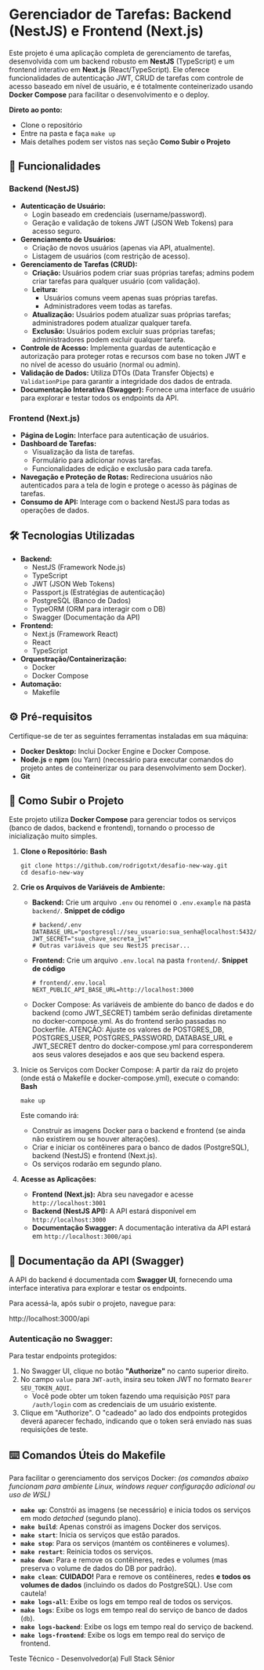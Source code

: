 # Gerenciador de Tarefas: Backend (NestJS) e Frontend (Next.js)

Este projeto é uma aplicação completa de gerenciamento de tarefas, desenvolvida com um backend robusto em **NestJS** (TypeScript) e um frontend interativo em **Next.js** (React/TypeScript). Ele oferece funcionalidades de autenticação JWT, CRUD de tarefas com controle de acesso baseado em nível de usuário, e é totalmente conteinerizado usando **Docker Compose** para facilitar o desenvolvimento e o deploy.

**Direto ao ponto:**

- Clone o repositório
- Entre na pasta e faça `make up`
- Mais detalhes podem ser vistos nas seção **Como Subir o Projeto**

## 🚀 Funcionalidades

### **Backend (NestJS)**

* **Autenticação de Usuário:**
  * Login baseado em credenciais (username/password).
  * Geração e validação de tokens JWT (JSON Web Tokens) para acesso seguro.
* **Gerenciamento de Usuários:**
  * Criação de novos usuários (apenas via API, atualmente).
  * Listagem de usuários (com restrição de acesso).
* **Gerenciamento de Tarefas (CRUD):**
  * **Criação:** Usuários podem criar suas próprias tarefas; admins podem criar tarefas para qualquer usuário (com validação).
  * **Leitura:**
    * Usuários comuns veem apenas suas próprias tarefas.
    * Administradores veem todas as tarefas.
  * **Atualização:** Usuários podem atualizar suas próprias tarefas; administradores podem atualizar qualquer tarefa.
  * **Exclusão:** Usuários podem excluir suas próprias tarefas; administradores podem excluir qualquer tarefa.
* **Controle de Acesso:** Implementa guardas de autenticação e autorização para proteger rotas e recursos com base no token JWT e no nível de acesso do usuário (normal ou admin).
* **Validação de Dados:** Utiliza DTOs (Data Transfer Objects) e `ValidationPipe` para garantir a integridade dos dados de entrada.
* **Documentação Interativa (Swagger):** Fornece uma interface de usuário para explorar e testar todos os endpoints da API.

### **Frontend (Next.js)**

* **Página de Login:** Interface para autenticação de usuários.
* **Dashboard de Tarefas:**
  * Visualização da lista de tarefas.
  * Formulário para adicionar novas tarefas.
  * Funcionalidades de edição e exclusão para cada tarefa.
* **Navegação e Proteção de Rotas:** Redireciona usuários não autenticados para a tela de login e protege o acesso às páginas de tarefas.
* **Consumo de API:** Interage com o backend NestJS para todas as operações de dados.

## 🛠️ Tecnologias Utilizadas

* **Backend:**
  * NestJS (Framework Node.js)
  * TypeScript
  * JWT (JSON Web Tokens)
  * Passport.js (Estratégias de autenticação)
  * PostgreSQL (Banco de Dados)
  * TypeORM (ORM para interagir com o DB)
  * Swagger (Documentação da API)
* **Frontend:**
  * Next.js (Framework React)
  * React
  * TypeScript
* **Orquestração/Containerização:**
  * Docker
  * Docker Compose
* **Automação:**
  * Makefile

## ⚙️ Pré-requisitos

Certifique-se de ter as seguintes ferramentas instaladas em sua máquina:

* **Docker Desktop:** Inclui Docker Engine e Docker Compose.
* **Node.js** e **npm** (ou Yarn) (necessário para executar comandos do projeto antes de conteinerizar ou para desenvolvimento sem Docker).
* **Git**

## 🚀 Como Subir o Projeto

Este projeto utiliza **Docker Compose** para gerenciar todos os serviços (banco de dados, backend e frontend), tornando o processo de inicialização muito simples.

1. **Clone o Repositório:**
   **Bash**

   ```
   git clone https://github.com/rodrigotxt/desafio-new-way.git
   cd desafio-new-way
   ```
2. **Crie os Arquivos de Variáveis de Ambiente:**

   * **Backend:** Crie um arquivo `.env`  ou renomei o `.env.example` na pasta `backend/`.
     **Snippet de código**

     ```
     # backend/.env
     DATABASE_URL="postgresql://seu_usuario:sua_senha@localhost:5432/seu_banco"
     JWT_SECRET="sua_chave_secreta_jwt"
     # Outras variáveis que seu NestJS precisar...
     ```
   * **Frontend:** Crie um arquivo `.env.local` na pasta `frontend/`.
     **Snippet de código**

     ```
     # frontend/.env.local
     NEXT_PUBLIC_API_BASE_URL=http://localhost:3000
     ```
   * Docker Compose: As variáveis de ambiente do banco de dados e do backend (como JWT\_SECRET) também serão definidas diretamente no docker-compose.yml. As do frontend serão passadas no Dockerfile.
     ATENÇÃO: Ajuste os valores de POSTGRES\_DB, POSTGRES\_USER, POSTGRES\_PASSWORD, DATABASE\_URL e JWT\_SECRET dentro do docker-compose.yml para corresponderem aos seus valores desejados e aos que seu backend espera.
3. Inicie os Serviços com Docker Compose:
   A partir da raiz do projeto (onde está o Makefile e docker-compose.yml), execute o comando:
   **Bash**

   ```
   make up
   ```

   Este comando irá:

   * Construir as imagens Docker para o backend e frontend (se ainda não existirem ou se houver alterações).
   * Criar e iniciar os contêineres para o banco de dados (PostgreSQL), backend (NestJS) e frontend (Next.js).
   * Os serviços rodarão em segundo plano.
4. **Acesse as Aplicações:**

   * **Frontend (Next.js):** Abra seu navegador e acesse `http://localhost:3001`
   * **Backend (NestJS API):** A API estará disponível em `http://localhost:3000`
   * **Documentação Swagger:** A documentação interativa da API estará em `http://localhost:3000/api`

## 📖 Documentação da API (Swagger)

A API do backend é documentada com **Swagger UI**, fornecendo uma interface interativa para explorar e testar os endpoints.

Para acessá-la, após subir o projeto, navegue para:

http://localhost:3000/api

### **Autenticação no Swagger:**

Para testar endpoints protegidos:

1. No Swagger UI, clique no botão **"Authorize"** no canto superior direito.
2. No campo `value` para `JWT-auth`, insira seu token JWT no formato `Bearer SEU_TOKEN_AQUI`.
   * Você pode obter um token fazendo uma requisição `POST` para `/auth/login` com as credenciais de um usuário existente.
3. Clique em "Authorize". O "cadeado" ao lado dos endpoints protegidos deverá aparecer fechado, indicando que o token será enviado nas suas requisições de teste.

## ⌨️ Comandos Úteis do Makefile

Para facilitar o gerenciamento dos serviços Docker:
_(os comandos abaixo funcionam para ambiente Linux, windows requer configuração adicional ou uso de WSL)_

* **`make up`**: Constrói as imagens (se necessário) e inicia todos os serviços em modo *detached* (segundo plano).
* **`make build`**: Apenas constrói as imagens Docker dos serviços.
* **`make start`**: Inicia os serviços que estão parados.
* **`make stop`**: Para os serviços (mantém os contêineres e volumes).
* **`make restart`**: Reinicia todos os serviços.
* **`make down`**: Para e remove os contêineres, redes e volumes (mas preserva o volume de dados do DB por padrão).
* **`make clean`**: **CUIDADO!** Para e remove os contêineres, redes **e todos os volumes de dados** (incluindo os dados do PostgreSQL). Use com cautela!
* **`make logs-all`**: Exibe os logs em tempo real de todos os serviços.
* **`make logs`**: Exibe os logs em tempo real do serviço de banco de dados (`db`).
* **`make logs-backend`**: Exibe os logs em tempo real do serviço de backend.
* **`make logs-frontend`**: Exibe os logs em tempo real do serviço de frontend.

Teste Técnico -  Desenvolvedor(a) Full Stack Sênior
